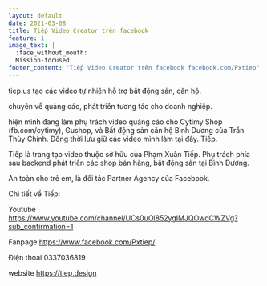 ```yaml
---
layout: default
date: 2021-03-08
title: Tiếp Video Creator trên facebook
feature: 1
image_text: |
  :face_without_mouth:
  Mission-focused
footer_content: "Tiếp Video Creator trên facebook facebook.com/Pxtiep"
---
```


tiep.us tạo các video tự nhiên hỗ trợ bất động sản, căn hộ.

chuyên về quảng cáo, phát triển tương tác cho doanh nghiệp.

hiện mình đang làm phụ trách video quảng cáo cho Cytimy Shop (fb.com/cytimy), Gushop, và Bất động sản căn hộ Bình Dương của Trần Thùy Chinh. Đồng thời lưu giữ các video mình làm tại đây. Tiếp.

Tiếp là trang tạo video thuộc sở hữu của Phạm Xuân Tiếp. Phụ trách phía sau backend phát triển các shop bán hàng, bất động sản tại Bình Dương.

An toàn cho trẻ em, là đối tác Partner Agency của Facebook.

Chi tiết về Tiếp:

Youtube https://www.youtube.com/channel/UCs0uOl852ygIMJQOwdCWZVg?sub_confirmation=1

Fanpage https://www.facebook.com/Pxtiep/

Điện thoại 0337036819

website https://tiep.design
